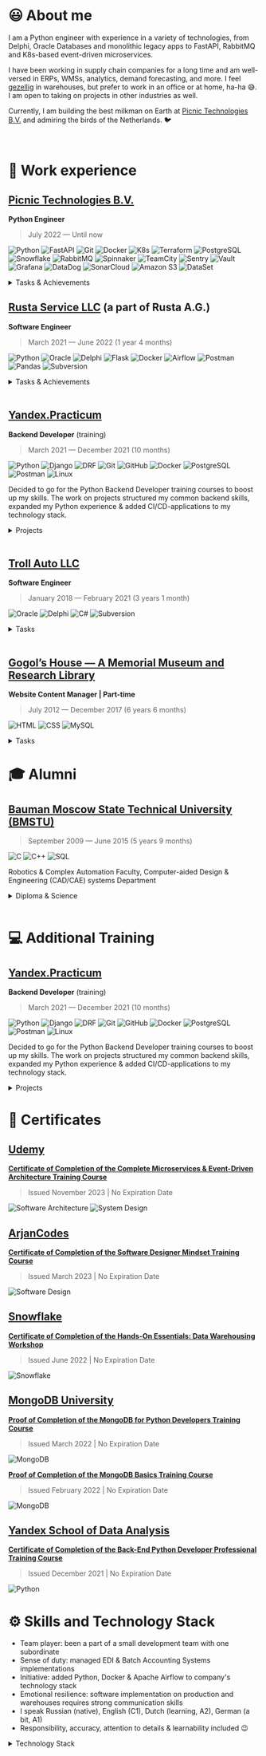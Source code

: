 # 😃 About me

<!-- https://raw.githubusercontent.com/progfay/shields-with-icon/master/README.md -->

I am a Python engineer with experience in a variety of technologies, from Delphi, Oracle Databases and monolithic legacy apps to FastAPI, RabbitMQ and K8s-based event-driven microservices.

I have been working in supply chain companies for a long time and am well-versed in ERPs, WMSs, analytics, demand forecasting, and more. I feel [gezellig](https://www.dutchamsterdam.nl/155-gezellig) in warehouses, but prefer to work in an office or at home, ha-ha 😅. I am open to taking on projects in other industries as well.

Currently, I am building the best milkman on Earth at [Picnic Technologies B.V.]((https://picnic.tech/)) and admiring the birds of the Netherlands. 🐦

<br/>

# 💼 Work experience

## [Picnic Technologies B.V.](https://picnic.tech/)

**Python Engineer**

> July 2022 — Until now

![Python](https://img.shields.io/badge/-Python-333333?style=flat&logo=Python)
![FastAPI](https://img.shields.io/badge/-FastAPI-333333?style=flat&logo=FastAPI)
![Git](https://img.shields.io/badge/-Git-333333?style=flat&logo=git)
![Docker](https://img.shields.io/badge/-Docker-333333?style=flat&logo=docker)
![K8s](https://img.shields.io/badge/-Kubernetes-333333?style=flat&logo=Kubernetes)
![Terraform](https://img.shields.io/badge/-Terraform-333333?style=flat&logo=Terraform)
![PostgreSQL](https://img.shields.io/badge/-PostgreSQL-333333?style=flat&logo=PostgreSQL)
![Snowflake](https://img.shields.io/badge/-Snowflake-333333?style=flat&logo=Snowflake)
![RabbitMQ](https://img.shields.io/badge/-RabbitMQ-333333?style=flat&logo=RabbitMQ)
![Spinnaker](https://img.shields.io/badge/-Spinnaker-333333?style=flat&logo=Spinnaker)
![TeamCity](https://img.shields.io/badge/-TeamCity-333333?style=flat&logo=TeamCity)
![Sentry](https://img.shields.io/badge/-Sentry-333333?style=flat&logo=Sentry)
![Vault](https://img.shields.io/badge/-Vault-333333?style=flat&logo=Vault)
![Grafana](https://img.shields.io/badge/-Grafana-333333?style=flat&logo=Grafana)
![DataDog](https://img.shields.io/badge/-DataDog-333333?style=flat&logo=DataDog)
![SonarCloud](https://img.shields.io/badge/-SonarCloud-333333?style=flat&logo=SonarCloud)
![Amazon S3](https://img.shields.io/badge/-Amazon%20S3-333333?style=flat&logo=AmazonS3)
![DataSet](https://img.shields.io/badge/-DataSet-333333?style=flat&logo=DataSet)

<details>
  
<summary>Tasks & Achievements</summary>
  
  - Lead a project to architect, design and develop a system for managing warehouse space allocation system

  - Manage the gradual roll-out of the new warehouse space allocation system and deprecation of the old one

  - Manage cross-departmental projects on improving the overall workflow within the Supply Chain domain

  - Introduce event-driven integration to external services to the warehouse space allocation system using RabbitMQ
  
  - Integrate warehouse space allocation system with prediction-based forecasts from external service

  - Create an ETL-service to transform SKU data from external service into the warehouse space allocation system

  - Automate printing of the warehouse labels, reduce paper utilization
  
</details>

## [Rusta Service LLC](https://kudo-paint.ru/) (a part of Rusta A.G.)

**Software Engineer**

> March 2021 — June 2022 (1 year 4 months)

![Python](https://img.shields.io/badge/-Python-333333?style=flat&logo=Python)
![Oracle](https://img.shields.io/badge/-Oracle-333333?style=flat&logo=Oracle)
![Delphi](https://img.shields.io/badge/-Delphi-333333?style=flat&logo=Delphi)
![Flask](https://img.shields.io/badge/-Flask-333333?style=flat&logo=Flask)
![Docker](https://img.shields.io/badge/-Docker-333333?style=flat&logo=docker)
![Airflow](https://img.shields.io/badge/-Airflow-333333?style=flat&logo=ApacheAirflow)
![Postman](https://img.shields.io/badge/-Postman-333333?style=flat&logo=Postman)
![Pandas](https://img.shields.io/badge/-Pandas-333333?style=flat&logo=Pandas)
![Subversion](https://img.shields.io/badge/-Subversion-333333?style=flat&logo=Subversion)

<details>
  
<summary>Tasks & Achievements</summary>

### Enterprise Resource Planning system development & maintaining:

🚩 implemented the business logic of sending goods for realization, custodial warehouse storekeeping, barcoding goods at manufacturing

  ✅ we have entered new markets

  ✅ the speed of order picking increased

  ✅ the quality of accounting stored goods increased

  ✅ the defect handling improved

### Warehouse Management System design, development & implementation:

🚩 batch storekeeping added, address storage added

  ✅ the number of errors decreased
  
  ✅ the amount of defects decreased
  
  ✅ expiration date storekeeping improved

### ETL data pipelines design:

🚩 implemented documents exchange via EDI systems
  
  ✅ order processing speed improved
  
  ✅ quality control improved
  
  ✅ efficiency of analyst data improved

🚩 added Python to company's technology stack for ETL-instruments
  
  ✅ data processing speed significantly improved & simplified

### Data processing:

🚩 added Apache Airflow to company's technology stack, deployed it at Docker containers, wrote several DAGs for data processing of reminders reports from marketplaces, for sending topical price lists for clients, daily routine on document flows
  
  ✅ fault tolerance of handling improved
  
  ✅ it became much easier to maintain, monitor & improve data processing handlers
  
  ✅ managers & analytics work processes accelerated

</details>

<br/>

## [Yandex.Practicum](https://yandex.com/support/practicum/)

**Backend Developer** (training)

> March 2021 — December 2021 (10 months)

![Python](https://img.shields.io/badge/-Python-333333?style=flat&logo=Python)
![Django](https://img.shields.io/badge/-Django-333333?style=flat&logo=Django)
![DRF](https://img.shields.io/badge/-DRF-333333?style=flat&logo=Django)
![Git](https://img.shields.io/badge/-Git-333333?style=flat&logo=git)
![GitHub](https://img.shields.io/badge/-GitHub-333333?style=flat&logo=github)
![Docker](https://img.shields.io/badge/-Docker-333333?style=flat&logo=docker)
![PostgreSQL](https://img.shields.io/badge/-PostgreSQL-333333?style=flat&logo=PostgreSQL)
![Postman](https://img.shields.io/badge/-Postman-333333?style=flat&logo=Postman)
![Linux](https://img.shields.io/badge/-Linux-333333?style=flat&logo=Linux)

Decided to go for the Python Backend Developer training courses to boost up my skills. The work on projects structured my common backend skills, expanded my Python experience & added CI/CD-applications to my technology stack.

<details>
  
<summary>Projects</summary>

Worked on a number of projects, including:

🚩 implemented [Grocery assistant service backend & API](https://github.com/hardkoro/foodgram) with the functionality to create recipes, follow authors, add recipes & authors to favorites & download grocery to-buy-lists with ingredients of selected recipes

🚩 implemented [social network backend](https://github.com/hardkoro/yatube) with the functionality to create posts, add images & comments

🚩 created [social network API](https://github.com/hardkoro/yatube_api): token authorization, registration, obtaining posts list or a separate post, create post or comment etc.

🚩 as a part of collaborate work I developed an [API for a YamDB service](https://github.com/hardkoro/yamdb_api) — a service for reviews & replies for different pieces of arts. Was responsible for review & replies functionality, importing data from CSV-file, created docker containers, deployed project on Yandex.Cloud service

🚩 created a [Telegram bot](https://github.com/hardkoro/homework_bot) to notify me about the status of the homework check, which was subsequently changed to notify about CI/CD status of the projects being deployed
  
</details>

<br/>

## [Troll Auto LLC](http://troll-auto.ru/)

**Software Engineer**

> January 2018 — February 2021 (3 years 1 month)

![Oracle](https://img.shields.io/badge/-Oracle-333333?style=flat&logo=Oracle)
![Delphi](https://img.shields.io/badge/-Delphi-333333?style=flat&logo=Delphi)
![C#](https://img.shields.io/badge/-C%23-333333?style=flat&logo=c-sharp)
![Subversion](https://img.shields.io/badge/-Subversion-333333?style=flat&logo=Subversion)

<details>
  
<summary>Tasks</summary>

Development & maintaining company's own EMS-system — database design, functionality expansion, business logic implementation, making forms & reports.

</details>

<br/>

## [Gogol’s House — A Memorial Museum and Research Library](https://www.domgogolya.ru/en/)

**Website Content Manager | Part-time**

> July 2012 — December 2017 (6 years 6 months)

![HTML](https://img.shields.io/badge/-HTML-333333?style=flat&logo=html5)
![CSS](https://img.shields.io/badge/-CSS-333333?style=flat&logo=css3)
![MySQL](https://img.shields.io/badge/-MySQL-333333?style=flat&logo=mysql)

<details>
  
<summary>Tasks</summary>

I was in charge of museum's website: established different sections, processed text & visual information, wrote some articles based on Gogol's biography, learnt the base of HTML & CSS syntax to edit site's templates when needed, gathered statistics via MySQL Database.

</details>
  
# 🎓 Alumni

## [Bauman Moscow State Technical University (BMSTU)](https://bmstu.ru/)

> September 2009 — June 2015 (5 years 9 months)

![C](https://img.shields.io/badge/-C-333333?style=flat&logo=c)
![C++](https://img.shields.io/badge/-C++-333333?style=flat&logo=c%2B%2B)
![SQL](https://img.shields.io/badge/-SQL-333333?style=flat&logo=mysql)

Robotics & Complex Automation Faculty, Computer-aided Design & Engineering (CAD/CAE) systems Department

<details>
  
<summary>Diploma & Science</summary>

* Thesis "Warehouse Management System development. Order picking subsystem" (*excellent*)
* Article ["Warehouse order picking. Overview"](https://www.elibrary.ru/item.asp?id=23409924)
* Article ["Warehouse order picking. Order picker routing problem"](https://www.elibrary.ru/item.asp?id=23409957)

</details>

<br/>

# 💻 Additional Training

## [Yandex.Practicum](https://yandex.com/support/practicum/)

**Backend Developer** (training)

> March 2021 — December 2021 (10 months)

![Python](https://img.shields.io/badge/-Python-333333?style=flat&logo=Python)
![Django](https://img.shields.io/badge/-Django-333333?style=flat&logo=Django)
![DRF](https://img.shields.io/badge/-DRF-333333?style=flat&logo=Django)
![Git](https://img.shields.io/badge/-Git-333333?style=flat&logo=git)
![GitHub](https://img.shields.io/badge/-GitHub-333333?style=flat&logo=github)
![Docker](https://img.shields.io/badge/-Docker-333333?style=flat&logo=docker)
![PostgreSQL](https://img.shields.io/badge/-PostgreSQL-333333?style=flat&logo=PostgreSQL)
![Postman](https://img.shields.io/badge/-Postman-333333?style=flat&logo=Postman)
![Linux](https://img.shields.io/badge/-Linux-333333?style=flat&logo=Linux)

Decided to go for the Python Backend Developer training courses to boost up my skills. The work on projects structured my common backend skills, expanded my Python experience & added CI/CD-applications to my technology stack.

<details>
  
<summary>Projects</summary>

Worked on a number of projects, including:

🚩 implemented [Grocery assistant service backend & API](https://github.com/hardkoro/foodgram) with the functionality to create recipes, follow authors, add recipes & authors to favorites & download grocery to-buy-lists with ingredients of selected recipes

🚩 implemented [social network backend](https://github.com/hardkoro/yatube) with the functionality to create posts, add images & comments

🚩 created [social network API](https://github.com/hardkoro/yatube_api): token authorizarion, registration, obtaining posts list or a separate post, create post or comment etc.

🚩 as a part of collaborate work I developed an [API for a YamDB service](https://github.com/hardkoro/yamdb_api) — a service for reviews & replies for different pieces of arts. Was responsible for review & replies functionality, importing data from CSV-file, created docker containers, deployed project on Yandex.Cloud service

🚩 created a [Telegram bot](https://github.com/hardkoro/homework_bot) to notify me about the status of the homework check, which was subsequently changed to notify about CI/CD status of the projects being depolyed
  
</details>

# 📜 Certificates

## [Udemy](https://www.udemy.com/)

**[Certificate of Completion of the Complete Microservices & Event-Driven Architecture Training Course](https://www.udemy.com/certificate/UC-018c628d-a216-4f1b-b408-fb1fe9f1e5b3/)**

> Issued November 2023 | No Expiration Date

![Software Architecture](https://img.shields.io/badge/-Software%20Architecture-333333?style=flat&logo=Python)
![System Design](https://img.shields.io/badge/-System%20Design-333333?style=flat&logo=Python)

## [ArjanCodes](https://www.arjancodes.com/)

**[Certificate of Completion of the Software Designer Mindset Training Course](https://app.kajabi.com/certificates/a3d0752f)**

> Issued March 2023 | No Expiration Date

![Software Design](https://img.shields.io/badge/-Software%20Design-333333?style=flat&logo=Python)

## [Snowflake](https://www.snowflake.com/en/?aad=BAhJIkp7InR5cGUiOiJpc3N1ZXIiLCJ1cmwiOiJodHRwczovL3d3dy5zbm93Zmxha2UuY29tL2VuLyIsImlkIjo4NTQ5NTY2Nn0GOgZFVA%3D%3D--a057514a285e86f18d9eb306023b0ebb8b3cbede)

**[Certificate of Completion of the Hands-On Essentials: Data Warehousing Workshop](https://achieve.snowflake.com/d373d7e9-330c-463d-ab59-611afd569665)**

> Issued June 2022 | No Expiration Date

![Snowflake](https://img.shields.io/badge/-Snowflake-333333?style=flat&logo=snowflake)

## [MongoDB University](https://learn.mongodb.com/)

**[Proof of Completion of the MongoDB for Python Developers Training Course](https://university.mongodb.com/course_completion/dcf9dbe4-0a7e-41a5-927d-3f1174bd21ed)**

> Issued March 2022 | No Expiration Date

![MongoDB](https://img.shields.io/badge/-MongoDB-333333?style=flat&logo=MongoDB)

**[Proof of Completion of the MongoDB Basics Training Course](https://university.mongodb.com/course_completion/561986a2-d08b-4b6e-a06d-41f148742bde)**

> Issued February 2022 | No Expiration Date

![MongoDB](https://img.shields.io/badge/-MongoDB-333333?style=flat&logo=MongoDB)

## [Yandex School of Data Analysis](https://academy.yandex.com/dataschool/)

**[Certificate of Completion of the Back-End Python Developer Professional Training Course](https://drive.google.com/file/d/1gInE1wuCoYb53Gyp92gchPvVi5xSCmBf/view)**

> Issued December 2021 | No Expiration Date

![Python](https://img.shields.io/badge/-Python-333333?style=flat&logo=Python)

# ⚙️ Skills and Technology Stack

- Team player: been a part of a small development team with one subordinate
- Sense of duty: managed EDI & Batch Accounting Systems implementations
- Initiative: added Python, Docker & Apache Airflow to company's technology stack
- Emotional resilience: software implementation on production and warehouses requires strong communication skills
- I speak Russian (native), English (C1), Dutch (learning, A2), German (a bit, A1)
- Responsibility, accuracy, attention to details & learnability included 😉

<details>
  
<summary>Technology Stack</summary>

### Languages
  Current:
      ![Python](https://img.shields.io/badge/-Python-333333?style=flat&logo=Python)
      ![TypeScript](https://img.shields.io/badge/-TypeScript-333333?style=flat&logo=TypeScript)
  
  Previous:
      ![Delphi](https://img.shields.io/badge/-Delphi-333333?style=flat&logo=Delphi)
      ![C#](https://img.shields.io/badge/-C%23-333333?style=flat&logo=CSharp)
      ![JavaScript](https://img.shields.io/badge/-JavaScript-333333?style=flat&logo=JavaScript)
  
### Libraries and Frameworks
  Current:
      ![Pytest](https://img.shields.io/badge/-Pytest-333333?style=flat&logo=Pytest)
      ![FastAPI](https://img.shields.io/badge/-FastAPI-333333?style=flat&logo=FastAPI)
  
  Previous:
      ![Aiohttp](https://img.shields.io/badge/-Aiohttp-333333?style=flat&logo=Aiohttp)
      ![React](https://img.shields.io/badge/-React-333333?style=flat&logo=React)
      ![Django](https://img.shields.io/badge/-Django-333333?style=flat&logo=Django)
      ![DRF](https://img.shields.io/badge/-DRF-333333?style=flat&logo=Django)
      ![Flask](https://img.shields.io/badge/-Flask-333333?style=flat&logo=Flask)
   
### Infrastructure and DevOps
  Current:
      ![Git](https://img.shields.io/badge/-Git-333333?style=flat&logo=git)
      ![GitHub](https://img.shields.io/badge/-GitHub-333333?style=flat&logo=github)
      ![Docker](https://img.shields.io/badge/-Docker-333333?style=flat&logo=docker)
      ![K8s](https://img.shields.io/badge/-Kubernetes-333333?style=flat&logo=Kubernetes)
      ![Terraform](https://img.shields.io/badge/-Terraform-333333?style=flat&logo=Terraform)
      ![PostgreSQL](https://img.shields.io/badge/-PostgreSQL-333333?style=flat&logo=PostgreSQL)
      ![Snowflake](https://img.shields.io/badge/-Snowflake-333333?style=flat&logo=Snowflake)
      ![RabbitMQ](https://img.shields.io/badge/-RabbitMQ-333333?style=flat&logo=RabbitMQ)
      ![Spinnaker](https://img.shields.io/badge/-Spinnaker-333333?style=flat&logo=Spinnaker)
      ![Sentry](https://img.shields.io/badge/-Sentry-333333?style=flat&logo=Sentry)
      ![Vault](https://img.shields.io/badge/-Vault-333333?style=flat&logo=Vault)
      ![Grafana](https://img.shields.io/badge/-Grafana-333333?style=flat&logo=Grafana)
      ![DataDog](https://img.shields.io/badge/-DataDog-333333?style=flat&logo=DataDog)
      ![SonarCloud](https://img.shields.io/badge/-SonarCloud-333333?style=flat&logo=SonarCloud)
      ![Amazon S3](https://img.shields.io/badge/-Amazon%20S3-333333?style=flat&logo=AmazonS3)
      ![DataSet](https://img.shields.io/badge/-DataSet-333333?style=flat&logo=DataSet)
  
  Previous:
      ![MongoDB](https://img.shields.io/badge/-MongoDB-333333?style=flat&logo=MongoDB)
      ![Subversion](https://img.shields.io/badge/-Subversion-333333?style=flat&logo=Subversion)
      ![Airflow](https://img.shields.io/badge/-Airflow-333333?style=flat&logo=ApacheAirflow)
      ![Oracle](https://img.shields.io/badge/-Oracle-333333?style=flat&logo=Oracle)
      ![Heroku](https://img.shields.io/badge/-Heroku-333333?style=flat&logo=Heroku)
      ![Nginx](https://img.shields.io/badge/-Nginx-333333?style=flat&logo=Nginx)

### Enviroment, IDEs and Tools
  Current:
      ![IntelliJ IDEA](https://img.shields.io/badge/-IntelliJ+IDEA-333333?style=flat&logo=IntelliJ+IDEA)
      ![Postman](https://img.shields.io/badge/-Postman-333333?style=flat&logo=Postman)
      ![PlantUML](https://img.shields.io/badge/-PlantUML-333333?style=flat&logo=PlantUML)
      ![Apple](https://img.shields.io/badge/-Apple-333333?style=flat&logo=Apple)
      ![Jira](https://img.shields.io/badge/-Jira-333333?style=flat&logo=Jira)
      ![Confluence](https://img.shields.io/badge/-Confluence-333333?style=flat&logo=Confluence)
      ![Slack](https://img.shields.io/badge/-Slack-333333?style=flat&logo=Slack)
      ![Parabol](https://img.shields.io/badge/-Parabol-333333?style=flat&logo=Parabol)
      ![incident.io](https://img.shields.io/badge/-incident.io-333333?style=flat&logo=incident.io)
  
  Previous:
      ![Visual Studio Code](https://img.shields.io/badge/-Visual%20Studio%20Code-333333?style=flat&logo=Visual-Studio-Code)
      ![Visual Studio Community/Enterprise](https://img.shields.io/badge/-Visual%20Studio-333333?style=flat&logo=Visual-Studio-Code)
      ![Windows](https://img.shields.io/badge/-Windows-333333?style=flat&logo=Windows)
      ![Linux](https://img.shields.io/badge/-Linux-333333?style=flat&logo=Linux)
      ![Microsoft Teams](https://img.shields.io/badge/-Microsoft%20Teams-333333?style=flat&logo=Microsoft-Teams)
  
</details>
